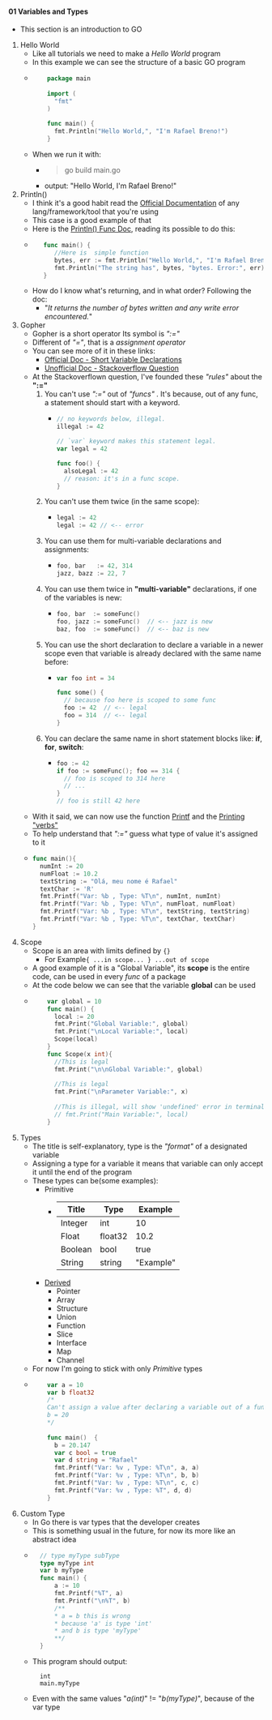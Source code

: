 #### 01 Variables and Types
- This section is an introduction to GO
1. Hello World
    - Like all tutorials we need to make a *Hello World* program
    - In this example we can see the structure of a basic GO program
    - ```go
          package main
          
          import (
            "fmt"
          )
          
          func main() {
            fmt.Println("Hello World,", "I'm Rafael Breno!")
          }
      ```
    - When we run it with:
        - > go build main.go
        - output: "Hello World, I'm Rafael Breno!"
2. Println()
    - I think it's a good habit read the [Official Documentation](https://golang.org/doc/) of any lang/framework/tool that you're using
    - This case is a good example of that
    - Here is the [Println() Func Doc](https://golang.org/pkg/fmt/#Println), reading its possible to do this:
    - ```go
         func main() {
            //Here is  simple function
            bytes, err := fmt.Println("Hello World,", "I'm Rafael Breno!")
            fmt.Println("The string has", bytes, "bytes. Error:", err)
         }
      ```
    - How do I know what's returning, and in what order? Following the doc:
        - "*It returns the number of bytes written and any write error encountered.*"
3. Gopher
    - Gopher is a short operator Its symbol is *":="* 
    - Different of *"="*, that is a *assignment operator*
    - You can see more of it in these links:
        - [Official Doc - Short Variable Declarations](https://golang.org/ref/spec#Short_variable_declarations)
        - [Unofficial Doc - Stackoverflow Question](https://stackoverflow.com/questions/17891226/difference-between-and-operators-in-go/45654233#45654233)
    - At the Stackoverflown question, I've founded these *"rules"* about the **":="**
        1. You can't use *":="*  out of *"funcs"* . It's because, out of any func, a statement should start with a keyword.
            - ```go
              // no keywords below, illegal.
              illegal := 42
              
              // `var` keyword makes this statement legal.
              var legal = 42
              
              func foo() {
                alsoLegal := 42
                // reason: it's in a func scope.
              }
              ```
        2. You can't use them twice (in the same scope):
            - ```go
              legal := 42
              legal := 42 // <-- error
              ```
        3. You can use them for multi-variable declarations and assignments:
            - ```go
              foo, bar   := 42, 314
              jazz, bazz := 22, 7
              ```
        4. You can use them twice in **"multi-variable"** declarations, if one of the variables is new:
            - ```go
              foo, bar  := someFunc()
              foo, jazz := someFunc()  // <-- jazz is new
              baz, foo  := someFunc()  // <-- baz is new
              ```
        5. You can use the short declaration to declare a variable in a newer scope even that variable is already declared with the same name before:
            - ```go
              var foo int = 34
              
              func some() {
                // because foo here is scoped to some func
                foo := 42  // <-- legal
                foo = 314  // <-- legal
              }
              ```
        6. You can declare the same name in short statement blocks like: **if**, **for**, **switch**:
            - ```go
              foo := 42
              if foo := someFunc(); foo == 314 {
                // foo is scoped to 314 here
                // ...
              }
              // foo is still 42 here
              ```
    - With it said, we can now use the function [Printf]() and the [Printing "verbs"](https://golang.org/pkg/fmt/#hdr-Printing)
    - To help understand that *":="* guess what type of value it's assigned to it
    - ```go
      func main(){
        numInt := 20
        numFloat := 10.2
        textString := "Olá, meu nome é Rafael"
        textChar := 'R'
        fmt.Printf("Var: %b , Type: %T\n", numInt, numInt)
        fmt.Printf("Var: %b , Type: %T\n", numFloat, numFloat)
        fmt.Printf("Var: %b , Type: %T\n", textString, textString)
        fmt.Printf("Var: %b , Type: %T\n", textChar, textChar)
      }
      ```
4. Scope
    - Scope is an area with limits defined by ``{}``
        - For Example``{ ...in scope... } ...out of scope`` 
    - A good example of it is a "Global Variable", its **scope** is the entire code, can be used in every *func* of a package
    - At the code below we can see that the variable **global** can be used 
    - ```go
          var global = 10
          func main() {
            local := 20
            fmt.Print("Global Variable:", global)
            fmt.Print("\nLocal Variable:", local)
            Scope(local)
          }     
          func Scope(x int){
            //This is legal
            fmt.Print("\n\nGlobal Variable:", global)
          
            //This is legal
            fmt.Print("\nParameter Variable:", x)
          
            //This is illegal, will show 'undefined' error in terminal
            // fmt.Print("Main Variable:", local)
          }
      ```
5. Types
    - The title is self-explanatory, type is the *"format"* of a designated variable
    - Assigning a type for a variable it means that variable can only accept it until the end of the program
    - These types can be(some examples):
        - Primitive
            - | Title   | Type    | Example   |
              |---------|---------|-----------|
              | Integer | int     | 10        |
              | Float   | float32 | 10.2      |
              | Boolean | bool    | true      |
              | String  | string  | "Example" |
        - [Derived](https://www.tutorialspoint.com/go/go_data_types.htm)
            - Pointer
            - Array
            - Structure
            - Union
            - Function
            - Slice
            - Interface
            - Map
            - Channel
    - For now I'm going to stick with only *Primitive* types
    - ```go
          var a = 10
          var b float32
          /*
          Can't assign a value after declaring a variable out of a func
          b = 20
          */
          
          func main()  {
            b = 20.147
            var c bool = true
            var d string = "Rafael"
            fmt.Printf("Var: %v , Type: %T\n", a, a)
            fmt.Printf("Var: %v , Type: %T\n", b, b)
            fmt.Printf("Var: %v , Type: %T\n", c, c)
            fmt.Printf("Var: %v , Type: %T", d, d)
          }
      ```
6. Custom Type
    - In Go there is var types that the developer creates
    - This is something usual in the future, for now its more like an abstract idea
    - ```go
        // type myType subType
        type myType int
        var b myType
        func main() {
            a := 10
            fmt.Printf("%T", a)
            fmt.Printf("\n%T", b)
            /**
            * a = b this is wrong
            * because 'a' is type 'int'
            * and b is type 'myType'
            **/
        }
      ```
    - This program should output:
        ```
          int
          main.myType
        ```
    - Even with the same values "*a(int)*" != "*b(myType)*", because of the var type
